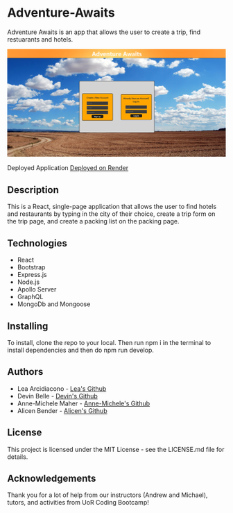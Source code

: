 # Adventure-Awaits
Adventure Awaits is an app that allows the user to create a trip, find restuarants and hotels.

![Adventure Awaits Login Page](/Adventure%20Awaits/client/public/images/adventureawaitslogin.png)

Deployed Application [Deployed on Render](https://adventure-awaits-gagg.onrender.com/)

## Description
This is a React, single-page application that allows the user to find hotels and restaurants by typing in the city of their choice, create a trip form on the trip page, and create a packing list on the packing page.

## Technologies
- React
- Bootstrap
- Express.js
- Node.js
- Apollo Server
- GraphQL
- MongoDb and Mongoose

## Installing
To install, clone the repo to your local. Then run npm i in the terminal to install dependencies and then do npm run develop. 

## Authors
- Lea Arcidiacono - [Lea's Github](https://github.com/LA0615)
- Devin Belle - [Devin's Github](https://github.com/devbelle)
- Anne-Michele Maher - [Anne-Michele's Github](https://github.com/amaher112)
- Alicen Bender - [Alicen's Github](https://github.com/abender12)

## License
This project is licensed under the MIT License - see the LICENSE.md file for details.

## Acknowledgements
Thank you for a lot of help from our instructors (Andrew and Michael), tutors, and activities from UoR Coding Bootcamp!